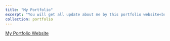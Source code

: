 ```yaml
---
title: "My Portfolio"
excerpt: "You will get all update about me by this portfolio website<br/>"
collection: portfolio
---
```


[My Portfolio Website](https://rashedulislam13.github.io/portfolio.html)
